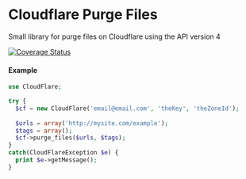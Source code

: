 # Cloudflare Purge Files

Small library for purge files on Cloudflare using the API version 4

[![Coverage Status](https://coveralls.io/repos/github/alejodaraio/cloudflare-php/badge.svg)](https://coveralls.io/github/alejodaraio/cloudflare-php?branch=master)

#### Example

```php
use CloudFlare;

try {
  $cf = new CloudFlare('email@email.com', 'theKey', 'theZoneId');
  
  $urls = array('http://mysite.com/example');
  $tags = array();
  $cf->purge_files($urls, $tags);
}
catch(CloudFlareException $e) {
  print $e->getMessage();
}

```